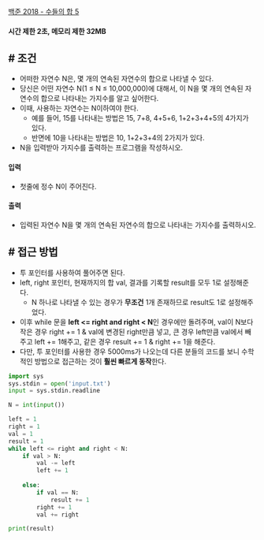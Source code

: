 
[백준 2018 - 수들의 합 5](https://www.acmicpc.net/problem/2018)

#### **시간 제한 2초, 메모리 제한 32MB**

## **# 조건**

- 어떠한 자연수 N은, 몇 개의 연속된 자연수의 합으로 나타낼 수 있다. 
- 당신은 어떤 자연수 N(1 ≤ N ≤ 10,000,000)에 대해서, 이 N을 몇 개의 연속된 자연수의 합으로 나타내는 가지수를 알고 싶어한다. 
- 이때, 사용하는 자연수는 N이하여야 한다.
	- 예를 들어, 15를 나타내는 방법은 15, 7+8, 4+5+6, 1+2+3+4+5의 4가지가 있다. 
	- 반면에 10을 나타내는 방법은 10, 1+2+3+4의 2가지가 있다.
- N을 입력받아 가지수를 출력하는 프로그램을 작성하시오.

#### **입력**
- 첫줄에 정수 N이 주어진다.

#### **출력**
- 입력된 자연수 N을 몇 개의 연속된 자연수의 합으로 나타내는 가지수를 출력하시오.

## **# 접근 방법**

- 투 포인터를 사용하여 풀어주면 된다.
- left, right 포인터, 현재까지의 합 val, 결과를 기록할 result를 모두 1로 설정해준다.
	- N 하나로 나타낼 수 있는 경우가 **무조건** 1개 존재하므로 result도 1로 설정해주었다.
- 이후 while 문을 **left <= right and right < N**인 경우에만 돌려주며, val이 N보다 작은 경우 right += 1 & val에 변경된 right만큼 넣고, 큰 경우 left만큼 val에서 빼주고 left += 1해주고, 같은 경우 result += 1 & right += 1을 해준다.
- 다만, 투 포인터를 사용한 경우 5000ms가 나오는데 다른 분들의 코드를 보니 수학적인 방법으로 접근하는 것이 **훨씬 빠르게 동작**한다.

```python
import sys
sys.stdin = open('input.txt')
input = sys.stdin.readline

N = int(input())

left = 1
right = 1
val = 1
result = 1
while left <= right and right < N:
    if val > N:
        val -= left
        left += 1
    
    else:
        if val == N:
            result += 1
        right += 1
        val += right

print(result)

```